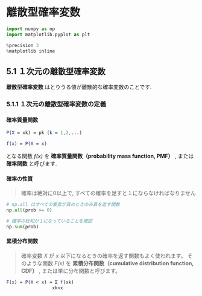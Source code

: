 # 離散型確率変数

```python
import numpy as np
import matplotlib.pyplot as plt

%precision 3
%matplotlib inline
```

## 5.1 １次元の離散型確率変数

**離散型確率変数** はとりうる値が離散的な確率変数のことです.

### 5.1.1 １次元の離散型確率変数の定義
#### 確率質量関数

```mathematica
P(X = xk) = pk (k = 1,2,...)

f(x) = P(X = x)
```

となる関数 *f(x)* を **確率質量関数（probability mass function, PMF）** , または **確率関数** と呼びます.

#### 確率の性質

> 確率は絶対に0以上で, すべての確率を足すと１にならなければなりません

```python
# np.all はすべての要素が真のときのみ真を返す関数
np.all(prob >= 0)

# 確率の総和が１になっていることを確認
np.sum(prob)
```

#### 累積分布関数
> 確率変数 *X* が *x* 以下になるときの確率を返す関数もよく使われます。
> そのような関数 *F(x)* を **累積分布関数（cumulative distribution function, CDF）** , または単に分布関数と呼びます。

```mathematica
F(x) = P(X < x) = Σ f(xk)
                 xk<x
```
